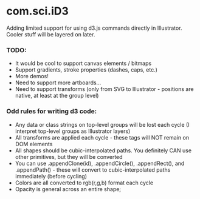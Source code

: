 # com.sci.iD3 #

Adding limited support for using d3.js commands directly in Illustrator. Cooler stuff will be layered on later.

### TODO:
- It would be cool to support canvas elements / bitmaps
- Support gradients, stroke properties (dashes, caps, etc.)
- More demos!
- Need to support more artboards...
- Need to support transforms (only from SVG to Illustrator - positions are native, at least at the group level)

### Odd rules for writing d3 code:
- Any data or class strings on top-level groups will be lost each cycle (I interpret top-level groups as Illustrator layers)
- All transforms are applied each cycle - these tags will NOT remain on DOM elements
- All shapes should be cubic-interpolated paths. You definitely CAN use other primitives, but they will be converted
- You can use .appendClone(id), .appendCircle(), .appendRect(), and .appendPath() - these will convert to cubic-interpolated paths immediately (before cycling)
- Colors are all converted to rgb(r,g,b) format each cycle
- Opacity is general across an entire shape; 